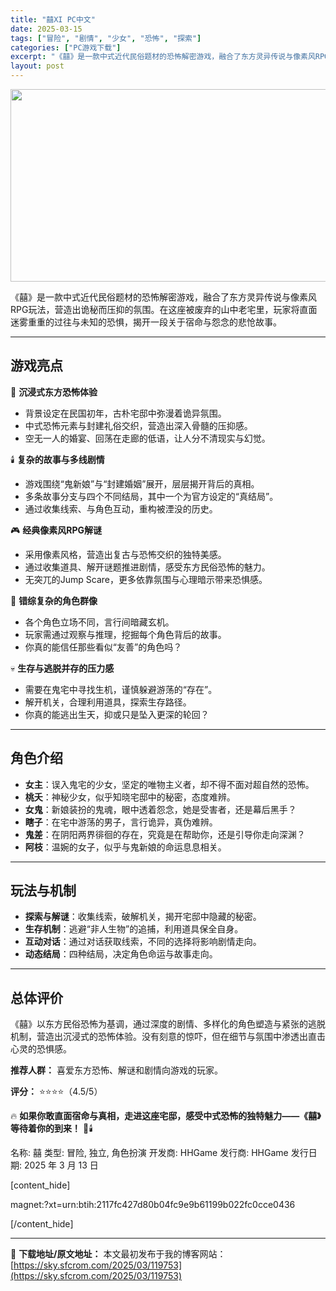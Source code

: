 ```yaml
---
title: "囍XI PC中文"
date: 2025-03-15
tags: ["冒险", "剧情", "少女", "恐怖", "探索"]
categories: ["PC游戏下载"]
excerpt: "《囍》是一款中式近代民俗题材的恐怖解密游戏，融合了东方灵异传说与像素风RPG玩法，营造出诡秘而压抑的氛围。在这座被废弃的山中老宅里，玩家将直面迷雾重重的过往与未知的恐惧，揭开一段关于宿命与怨念的悲怆故事。 游戏亮点 👻 沉浸式东方恐怖体验 背景设定在民国初年，古朴宅邸中弥漫着诡异氛围。 中式恐怖元素&hellip;"
layout: post
---
```


<img class="aligncenter size-full wp-image-119754" src="https://sky.sfcrom.com/wp-content/uploads/2025/03/2025031502345228.webp" alt="" width="660" height="308" />

《囍》是一款中式近代民俗题材的恐怖解密游戏，融合了东方灵异传说与像素风RPG玩法，营造出诡秘而压抑的氛围。在这座被废弃的山中老宅里，玩家将直面迷雾重重的过往与未知的恐惧，揭开一段关于宿命与怨念的悲怆故事。

<hr />

<h2><strong>游戏亮点</strong></h2>
👻 <strong>沉浸式东方恐怖体验</strong>
<ul>
 	<li>背景设定在民国初年，古朴宅邸中弥漫着诡异氛围。</li>
 	<li>中式恐怖元素与封建礼俗交织，营造出深入骨髓的压抑感。</li>
 	<li>空无一人的婚宴、回荡在走廊的低语，让人分不清现实与幻觉。</li>
</ul>
🕯️ <strong>复杂的故事与多线剧情</strong>
<ul>
 	<li>游戏围绕“鬼新娘”与“封建婚姻”展开，层层揭开背后的真相。</li>
 	<li>多条故事分支与四个不同结局，其中一个为官方设定的“真结局”。</li>
 	<li>通过收集线索、与角色互动，重构被湮没的历史。</li>
</ul>
🎮 <strong>经典像素风RPG解谜</strong>
<ul>
 	<li>采用像素风格，营造出复古与恐怖交织的独特美感。</li>
 	<li>通过收集道具、解开谜题推进剧情，感受东方民俗恐怖的魅力。</li>
 	<li>无突兀的Jump Scare，更多依靠氛围与心理暗示带来恐惧感。</li>
</ul>
🌙 <strong>错综复杂的角色群像</strong>
<ul>
 	<li>各个角色立场不同，言行间暗藏玄机。</li>
 	<li>玩家需通过观察与推理，挖掘每个角色背后的故事。</li>
 	<li>你真的能信任那些看似“友善”的角色吗？</li>
</ul>
💀 <strong>生存与逃脱并存的压力感</strong>
<ul>
 	<li>需要在鬼宅中寻找生机，谨慎躲避游荡的“存在”。</li>
 	<li>解开机关，合理利用道具，探索生存路径。</li>
 	<li>你真的能逃出生天，抑或只是坠入更深的轮回？</li>
</ul>

<hr />

<h2><strong>角色介绍</strong></h2>
<ul>
 	<li><strong>女主</strong>：误入鬼宅的少女，坚定的唯物主义者，却不得不面对超自然的恐怖。</li>
 	<li><strong>桃夭</strong>：神秘少女，似乎知晓宅邸中的秘密，态度难辨。</li>
 	<li><strong>女鬼</strong>：新娘装扮的鬼魂，眼中透着怨念，她是受害者，还是幕后黑手？</li>
 	<li><strong>瞎子</strong>：在宅中游荡的男子，言行诡异，真伪难辨。</li>
 	<li><strong>鬼差</strong>：在阴阳两界徘徊的存在，究竟是在帮助你，还是引导你走向深渊？</li>
 	<li><strong>阿枝</strong>：温婉的女子，似乎与鬼新娘的命运息息相关。</li>
</ul>

<hr />

<h2><strong>玩法与机制</strong></h2>
<ul>
 	<li><strong>探索与解谜</strong>：收集线索，破解机关，揭开宅邸中隐藏的秘密。</li>
 	<li><strong>生存机制</strong>：逃避“非人生物”的追捕，利用道具保全自身。</li>
 	<li><strong>互动对话</strong>：通过对话获取线索，不同的选择将影响剧情走向。</li>
 	<li><strong>动态结局</strong>：四种结局，决定角色命运与故事走向。</li>
</ul>

<hr />

<h2><strong>总体评价</strong></h2>
《囍》以东方民俗恐怖为基调，通过深度的剧情、多样化的角色塑造与紧张的逃脱机制，营造出沉浸式的恐怖体验。没有刻意的惊吓，但在细节与氛围中渗透出直击心灵的恐惧感。

<strong>推荐人群：</strong> 喜爱东方恐怖、解谜和剧情向游戏的玩家。

<strong>评分：</strong> ⭐⭐⭐⭐（4.5/5）

🔥 <strong>如果你敢直面宿命与真相，走进这座宅邸，感受中式恐怖的独特魅力——《囍》等待着你的到来！</strong> 👻🕯️

名称: 囍
类型: 冒险, 独立, 角色扮演
开发商: HHGame
发行商: HHGame
发行日期: 2025 年 3 月 13 日

[content_hide]

magnet:?xt=urn:btih:2117fc427d80b04fc9e9b61199b022fc0cce0436

[/content_hide]

---
📖 **下载地址/原文地址：** 本文最初发布于我的博客网站：[https://sky.sfcrom.com/2025/03/119753](https://sky.sfcrom.com/2025/03/119753)
